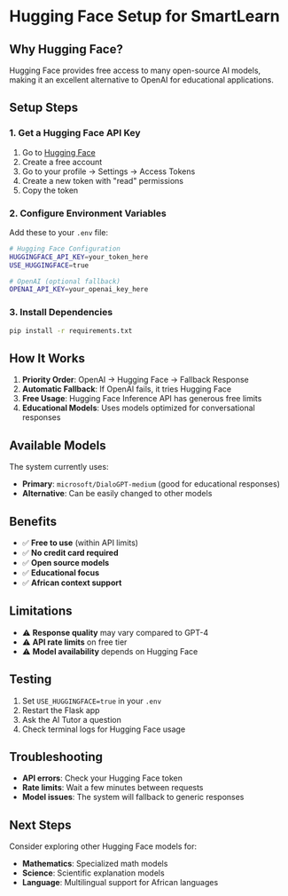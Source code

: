 # Hugging Face Setup for SmartLearn

## Why Hugging Face?

Hugging Face provides free access to many open-source AI models, making it an excellent alternative to OpenAI for educational applications.

## Setup Steps

### 1. Get a Hugging Face API Key

1. Go to [Hugging Face](https://huggingface.co/)
2. Create a free account
3. Go to your profile → Settings → Access Tokens
4. Create a new token with "read" permissions
5. Copy the token

### 2. Configure Environment Variables

Add these to your `.env` file:

```bash
# Hugging Face Configuration
HUGGINGFACE_API_KEY=your_token_here
USE_HUGGINGFACE=true

# OpenAI (optional fallback)
OPENAI_API_KEY=your_openai_key_here
```

### 3. Install Dependencies

```bash
pip install -r requirements.txt
```

## How It Works

1. **Priority Order**: OpenAI → Hugging Face → Fallback Response
2. **Automatic Fallback**: If OpenAI fails, it tries Hugging Face
3. **Free Usage**: Hugging Face Inference API has generous free limits
4. **Educational Models**: Uses models optimized for conversational responses

## Available Models

The system currently uses:

- **Primary**: `microsoft/DialoGPT-medium` (good for educational responses)
- **Alternative**: Can be easily changed to other models

## Benefits

- ✅ **Free to use** (within API limits)
- ✅ **No credit card required**
- ✅ **Open source models**
- ✅ **Educational focus**
- ✅ **African context support**

## Limitations

- ⚠️ **Response quality** may vary compared to GPT-4
- ⚠️ **API rate limits** on free tier
- ⚠️ **Model availability** depends on Hugging Face

## Testing

1. Set `USE_HUGGINGFACE=true` in your `.env`
2. Restart the Flask app
3. Ask the AI Tutor a question
4. Check terminal logs for Hugging Face usage

## Troubleshooting

- **API errors**: Check your Hugging Face token
- **Rate limits**: Wait a few minutes between requests
- **Model issues**: The system will fallback to generic responses

## Next Steps

Consider exploring other Hugging Face models for:

- **Mathematics**: Specialized math models
- **Science**: Scientific explanation models
- **Language**: Multilingual support for African languages
